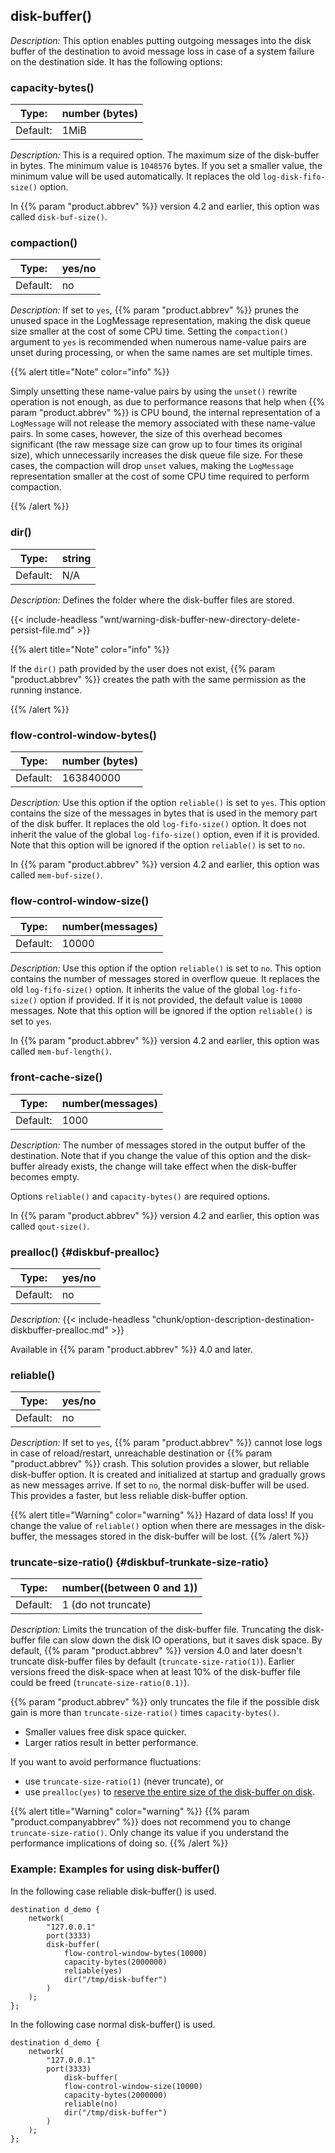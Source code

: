 ---
---
<!-- DISCLAIMER: This file is based on the syslog-ng Open Source Edition documentation https://github.com/balabit/syslog-ng-ose-guides/commit/2f4a52ee61d1ea9ad27cb4f3168b95408fddfdf2 and is used under the terms of The syslog-ng Open Source Edition Documentation License. The file has been modified by Axoflow. -->

## disk-buffer()

*Description:* This option enables putting outgoing messages into the disk buffer of the destination to avoid message loss in case of a system failure on the destination side. It has the following options:

### capacity-bytes()

| Type:        | number (bytes) |
|--------------|-----------|
| Default:     | 1MiB       |

*Description:* This is a required option. The maximum size of the disk-buffer in bytes. The minimum value is `1048576` bytes. If you set a smaller value, the minimum value will be used automatically. It replaces the old `log-disk-fifo-size()` option.

In {{% param "product.abbrev" %}} version 4.2 and earlier, this option was called `disk-buf-size()`.

### compaction()

| Type:        | yes/no    |
|--------------|-----------|
| Default:     | no        |

*Description:* If set to `yes`, {{% param "product.abbrev" %}} prunes the unused space in the LogMessage representation, making the disk queue size smaller at the cost of some CPU time. Setting the `compaction()` argument to `yes` is recommended when numerous name-value pairs are unset during processing, or when the same names are set multiple times.

{{% alert title="Note" color="info" %}}

Simply unsetting these name-value pairs by using the `unset()` rewrite operation is not enough, as due to performance reasons that help when {{% param "product.abbrev" %}} is CPU bound, the internal representation of a `LogMessage` will not release the memory associated with these name-value pairs. In some cases, however, the size of this overhead becomes significant (the raw message size can grow up to four times its original size), which unnecessarily increases the disk queue file size. For these cases, the compaction will drop `unset` values, making the `LogMessage` representation smaller at the cost of some CPU time required to perform compaction.

{{% /alert %}}

### dir()

| Type:        | string    |
|--------------|-----------|
| Default:     | N/A       |

*Description:* Defines the folder where the disk-buffer files are stored.

{{< include-headless "wnt/warning-disk-buffer-new-directory-delete-persist-file.md" >}}

{{% alert title="Note" color="info" %}}

If the `dir()` path provided by the user does not exist, {{% param "product.abbrev" %}} creates the path with the same permission as the running instance.

{{% /alert %}}

### flow-control-window-bytes()

| Type:        | number (bytes) |
|--------------|-----------|
| Default:     | 163840000       |

*Description:* Use this option if the option `reliable()` is set to `yes`. This option contains the size of the messages in bytes that is used in the memory part of the disk buffer. It replaces the old `log-fifo-size()` option. It does not inherit the value of the global `log-fifo-size()` option, even if it is provided. Note that this option will be ignored if the option `reliable()` is set to `no`.

In {{% param "product.abbrev" %}} version 4.2 and earlier, this option was called `mem-buf-size()`.

### flow-control-window-size()

| Type:        | number(messages)    |
|--------------|-----------|
| Default:     | 10000   |

*Description:* Use this option if the option `reliable()` is set to `no`. This option contains the number of messages stored in overflow queue. It replaces the old `log-fifo-size()` option. It inherits the value of the global `log-fifo-size()` option if provided. If it is not provided, the default value is `10000` messages. Note that this option will be ignored if the option `reliable()` is set to `yes`.

In {{% param "product.abbrev" %}} version 4.2 and earlier, this option was called `mem-buf-length()`.

### front-cache-size()

| Type:        | number(messages)    |
|--------------|-----------|
| Default:     | 1000   |

*Description:* The number of messages stored in the output buffer of the destination. Note that if you change the value of this option and the disk-buffer already exists, the change will take effect when the disk-buffer becomes empty.

Options `reliable()` and `capacity-bytes()` are required options.

In {{% param "product.abbrev" %}} version 4.2 and earlier, this option was called `qout-size()`.

### prealloc() {#diskbuf-prealloc}

| Type:        | yes/no    |
|--------------|-----------|
| Default:     | no        |

*Description:* {{< include-headless "chunk/option-description-destination-diskbuffer-prealloc.md" >}}

Available in {{% param "product.abbrev" %}} 4.0 and later.

### reliable()

| Type:        | yes/no    |
|--------------|-----------|
| Default:     | no        |

*Description:* If set to `yes`, {{% param "product.abbrev" %}} cannot lose logs in case of reload/restart, unreachable destination or {{% param "product.abbrev" %}} crash. This solution provides a slower, but reliable disk-buffer option. It is created and initialized at startup and gradually grows as new messages arrive. If set to `no`, the normal disk-buffer will be used. This provides a faster, but less reliable disk-buffer option.

{{% alert title="Warning" color="warning" %}}
Hazard of data loss! If you change the value of `reliable()` option when there are messages in the disk-buffer, the messages stored in the disk-buffer will be lost.
{{% /alert %}}

### truncate-size-ratio() {#diskbuf-trunkate-size-ratio}

| Type:        | number((between 0 and 1))    |
|--------------|-----------|
| Default:     | 1 (do not truncate)   |

*Description:* Limits the truncation of the disk-buffer file. Truncating the disk-buffer file can slow down the disk IO operations, but it saves disk space. By default, {{% param "product.abbrev" %}} version 4.0 and later doesn't truncate disk-buffer files by default (`truncate-size-ratio(1)`). Earlier versions freed the disk-space when at least 10% of the disk-buffer file could be freed (`truncate-size-ratio(0.1)`).

{{% param "product.abbrev" %}} only truncates the file if the possible disk gain is more than `truncate-size-ratio()` times `capacity-bytes()`.

- Smaller values free disk space quicker.
- Larger ratios result in better performance.

If you want to avoid performance fluctuations:

- use `truncate-size-ratio(1)` (never truncate), or
- use `prealloc(yes)` to [reserve the entire size of the disk-buffer on disk](#diskbuf-prealloc).

{{% alert title="Warning" color="warning" %}}
{{% param "product.companyabbrev" %}} does not recommend you to change `truncate-size-ratio()`. Only change its value if you understand the performance implications of doing so.
{{% /alert %}}

### Example: Examples for using disk-buffer()

In the following case reliable disk-buffer() is used.

```shell
destination d_demo {
    network(
        "127.0.0.1"
        port(3333)
        disk-buffer(
            flow-control-window-bytes(10000)
            capacity-bytes(2000000)
            reliable(yes)
            dir("/tmp/disk-buffer")
        )
    );
};
```

In the following case normal disk-buffer() is used.

```shell
destination d_demo {
    network(
        "127.0.0.1"
        port(3333)
            disk-buffer(
            flow-control-window-size(10000)
            capacity-bytes(2000000)
            reliable(no)
            dir("/tmp/disk-buffer")
        )
    );
};
```
